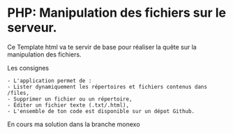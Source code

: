 # PHP: Manipulation des fichiers sur le serveur.

Ce Template html va te servir de base pour réaliser la quête sur la manipulation des fichiers.

Les consignes 

    - L'application permet de :
    - Lister dynamiquement les répertoires et fichiers contenus dans /files,
    - Supprimer un fichier ou un répertoire,
    - Éditer un fichier texte (.txt/.html),
    - L'ensemble de ton code est disponible sur un dépot Github.


    
En cours ma solution dans la branche monexo